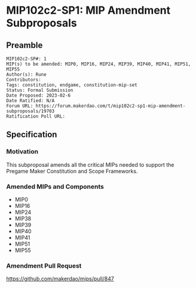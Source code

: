 # MIP102c2-SP1: MIP Amendment Subproposals

## Preamble

```
MIP102c2-SP#: 1
MIP(s) to be amended: MIP0, MIP16, MIP24, MIP39, MIP40, MIP41, MIP51, MIP55
Author(s): Rune
Contributors:
Tags: constitution, endgame, constitution-mip-set
Status: Formal Submission
Date Proposed: 2023-02-6
Date Ratified: N/A
Forum URL: https://forum.makerdao.com/t/mip102c2-sp1-mip-amendment-subproposals/19703
Ratification Poll URL: 
```
## Specification

### Motivation

This subproposal amends all the critical MIPs needed to support the Pregame Maker Constitution and Scope Frameworks.

### Amended MIPs and Components

* MIP0
* MIP16
* MIP24
* MIP38
* MIP39
* MIP40
* MIP41
* MIP51
* MIP55

### Amendment Pull Request

<https://github.com/makerdao/mips/pull/847>
